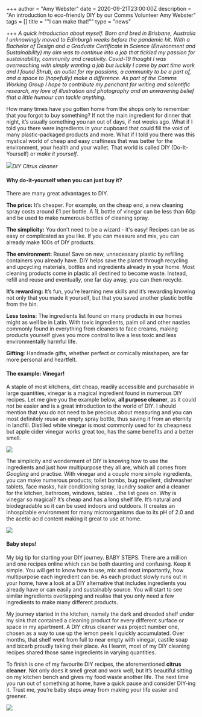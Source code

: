 +++
author = "Amy Webster"
date = 2020-09-21T23:00:00Z
description = "An introduction to eco-friendly DIY by our Comms Volunteer Amy Webster"
tags = []
title = "\"I can make that!\""
type = "news"

+++
_A quick introduction about myself. Born and bred in Brisbane, Australia I unknowingly moved to Edinburgh weeks before the pandemic hit. With a Bachelor of Design and a Graduate Certificate in Science (Environment and Sustainability) my aim was to continue into a job that tickled my passion for sustainability, community and creativity. Covid-19 thought I was overreaching with simply wanting a job but luckily I came by part time work and I found Shrub, an outlet for my passions, a community to be a part of, and a space to (hopefully) make a difference. As part of the Comms Working Group I hope to contribute my penchant for writing and scientific research, my love of illustration and photography and an unwavering belief that a little humour can tackle anything._

How many times have you gotten home from the shops only to remember that you forgot to buy something? If not the main ingredient for dinner that night, it’s usually something you ran out of days, if not weeks ago. What if I told you there were ingredients in your cupboard that could fill the void of many plastic-packaged products and more. What if I told you there was this mystical world of cheap and easy craftiness that was better for the environment, your health and your wallet. That world is called DIY (Do-It-Yourself) or _make it yourself_.

![](https://res.cloudinary.com/shrub-co-op/image/upload/v1600791558/shrubcoop.org/media/image_1_ze05lw.jpg)_DIY Citrus cleaner_

#### Why do-it-yourself when you can just buy it?

There are many great advantages to DIY.

**The price:** It’s cheaper. For example, on the cheap end, a new cleaning spray costs around £1 per bottle. A 1L bottle of vinegar can be less than 60p and be used to make numerous bottles of cleaning spray.

**The simplicity:** You don’t need to be a wizard - it's easy! Recipes can be as easy or complicated as you like. If you can measure and mix, you can already make 100s of DIY products.

**The environment:** Reuse! Save on new, unnecessary plastic by refilling containers you already have. DIY helps save the planet through recycling and upcycling materials, bottles and ingredients already in your home. Most cleaning products come in plastic all destined to become waste. Instead, refill and reuse and eventually, one far day away, you can then recycle.

**It’s rewarding:** It’s fun, you’re learning new skills and it’s rewarding knowing not only that you made it yourself, but that you saved another plastic bottle from the bin.

**Less toxins**: The ingredients list found on many products in our homes might as well be in Latin. With toxic ingredients, palm oil and other nasties commonly found in everything from cleaners to face creams, making products yourself gives you more control to live a less toxic and less environmentally harmful life.

**Gifting**: Handmade gifts, whether perfect or comically misshapen, are far more personal and heartfelt.

#### The example: Vinegar!

A staple of most kitchens, dirt cheap, readily accessible and purchasable in large quantities, vinegar is a magical ingredient found in numerous DIY recipes. Let me give you the example below, **all purpose cleaner**, as it could not be easier and is a great introduction to the world of DIY. I should mention that you do not need to be precious about measuring and you can most definitely reuse an empty spray bottle, thus saving it from an eternity in landfill. Distilled white vinegar is most commonly used for its cheapness but apple cider vinegar works great too, has the same benefits and a better smell.

![](https://res.cloudinary.com/shrub-co-op/image/upload/v1600792232/shrubcoop.org/media/image_2_mkljgf.jpg)

The simplicity and wonderment of DIY is knowing how to use the ingredients and just how multipurpose they all are, which all comes from _Googling_ and practise. With vinegar and a couple more simple ingredients, you can make numerous products; toilet bombs, bug repellent, dishwasher tablets, face masks, hair conditioning spray, laundry soaker and a cleaner for the kitchen, bathroom, windows, tables …the list goes on. Why is vinegar so magical? It’s cheap and has a long shelf life. It’s natural and biodegradable so it can be used indoors and outdoors. It creates an inhospitable environment for many microorganisms due to its pH of 2.0 and the acetic acid content making it great to use at home.

![](https://res.cloudinary.com/shrub-co-op/image/upload/v1600792254/shrubcoop.org/media/image_3_bfw8rg.jpg)

#### Baby steps!

My big tip for starting your DIY journey. BABY STEPS. There are a million and one recipes online which can be both daunting and confusing. Keep it simple. You will get to know how to use, mix and most importantly, how multipurpose each ingredient can be. As each product slowly runs out in your home, have a look at a DIY alternative that includes ingredients you already have or can easily and sustainably source. You will start to see similar ingredients overlapping and realise that you only need a few ingredients to make many different products.

My journey started in the kitchen, namely the dark and dreaded shelf under my sink that contained a cleaning product for every different surface or space in my apartment. A DIY citrus cleaner was project number one, chosen as a way to use up the lemon peels I quickly accumulated. Over months, that shelf went from full to near empty with vinegar, castile soap and bicarb proudly taking their place. As I learnt, most of my DIY cleaning recipes shared those same ingredients in varying quantities.

To finish is one of my favourite DIY recipes, the aforementioned **citrus cleaner**. Not only does it smell great and work well, but it’s beautiful sitting on my kitchen bench and gives my food waste another life. The next time you run out of something at home, have a quick pause and consider DIY-ing it. Trust me, you’re baby steps away from making your life easier and greener.

![](https://res.cloudinary.com/shrub-co-op/image/upload/v1600792300/shrubcoop.org/media/image_4_l0r9i4.jpg)